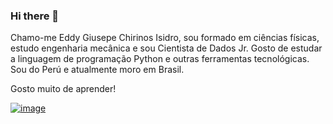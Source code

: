 ### Hi there 👋

Chamo-me Eddy Giusepe Chirinos Isidro, sou formado em ciências físicas, estudo engenharia mecânica e sou Cientista de Dados Jr. Gosto de estudar a linguagem de programação Python e outras ferramentas tecnológicas. Sou do Perú e atualmente moro em Brasil.

Gosto muito de aprender!

[![image](https://user-images.githubusercontent.com/69597971/133527982-1f816522-2081-40a3-99a5-2dde82e0cc83.png)](https://www.linkedin.com/in/eddy-giusepe-chirinos-isidro-85a43a42/)
